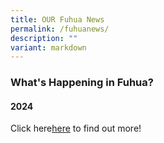 ```yaml
---
title: OUR Fuhua News
permalink: /fuhuanews/
description: ""
variant: markdown
---
```

### What's Happening in Fuhua?

#### 2024

Click here[here](/our-school/fuhua-news/2024s1orientation/) to find out more!